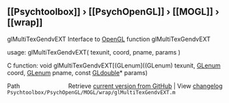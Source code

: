 ## [[Psychtoolbox]] &#8250; [[PsychOpenGL]] &#8250; [[MOGL]] &#8250; [[wrap]]

glMultiTexGendvEXT  Interface to [OpenGL](OpenGL) function glMultiTexGendvEXT  
  
usage:  glMultiTexGendvEXT( texunit, coord, pname, params )  
  
C function:  void glMultiTexGendvEXT[(GLenum]((GLenum) texunit, [GLenum](GLenum) coord, [GLenum](GLenum) pname, const [GLdouble](GLdouble)\* params)  




<div class="code_header" style="text-align:right;">
  <span style="float:left;">Path&nbsp;&nbsp;</span> <span class="counter">Retrieve <a href=
  "https://raw.github.com/Psychtoolbox-3/Psychtoolbox-3/beta/Psychtoolbox/PsychOpenGL/MOGL/wrap/glMultiTexGendvEXT.m">current version from GitHub</a> | View <a href=
  "https://github.com/Psychtoolbox-3/Psychtoolbox-3/commits/beta/Psychtoolbox/PsychOpenGL/MOGL/wrap/glMultiTexGendvEXT.m">changelog</a></span>
</div>
<div class="code">
  <code>Psychtoolbox/PsychOpenGL/MOGL/wrap/glMultiTexGendvEXT.m</code>
</div>

